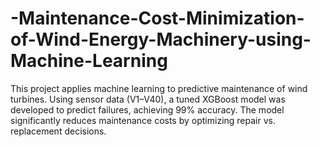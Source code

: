 # -Maintenance-Cost-Minimization-of-Wind-Energy-Machinery-using-Machine-Learning
This project applies machine learning to predictive maintenance of wind turbines. Using sensor data (V1–V40), a tuned XGBoost model was developed to predict failures, achieving 99% accuracy. The model significantly reduces maintenance costs by optimizing repair vs. replacement decisions.
